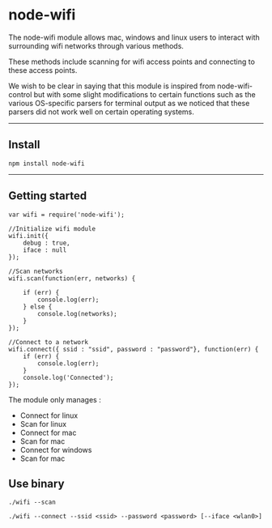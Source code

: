 
node-wifi
===================


The node-wifi module allows mac, windows and linux users to interact with surrounding wifi networks through various methods.

These methods include scanning for wifi access points and connecting to these access points.

We wish to be clear in saying that this module is inspired from node-wifi-control but with some slight modifications to certain functions such as the various OS-specific parsers for terminal output as we noticed that these parsers did not work well on certain operating systems. 

----------

Install
-------------

    npm install node-wifi

----------

Getting started 
-------------


    var wifi = require('node-wifi');

    //Initialize wifi module
    wifi.init({
        debug : true,
        iface : null
    });

    //Scan networks
    wifi.scan(function(err, networks) {

        if (err) {
            console.log(err);
        } else {
            console.log(networks);
        }
    });

    //Connect to a network
    wifi.connect({ ssid : "ssid", password : "password"}, function(err) {
        if (err) {
            console.log(err);
        }
        console.log('Connected');
    }); 


The module only manages :

* Connect for linux
* Scan for linux
* Connect for mac
* Scan for mac
* Connect for windows
* Scan for mac

Use binary 
-------------

    ./wifi --scan 

    ./wifi --connect --ssid <ssid> --password <password> [--iface <wlan0>]
